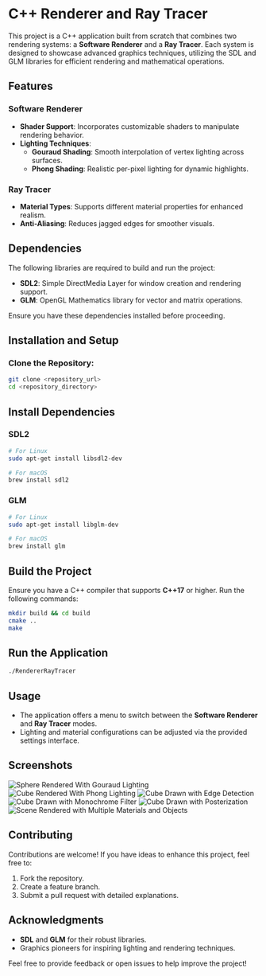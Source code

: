# C++ Renderer and Ray Tracer

This project is a C++ application built from scratch that combines two rendering systems: a **Software Renderer** and a **Ray Tracer**. Each system is designed to showcase advanced graphics techniques, utilizing the SDL and GLM libraries for efficient rendering and mathematical operations.

## Features

### Software Renderer
- **Shader Support**: Incorporates customizable shaders to manipulate rendering behavior.
- **Lighting Techniques**:
  - **Gouraud Shading**: Smooth interpolation of vertex lighting across surfaces.
  - **Phong Shading**: Realistic per-pixel lighting for dynamic highlights.

### Ray Tracer
- **Material Types**: Supports different material properties for enhanced realism.
- **Anti-Aliasing**: Reduces jagged edges for smoother visuals.

## Dependencies

The following libraries are required to build and run the project:
- **SDL2**: Simple DirectMedia Layer for window creation and rendering support.
- **GLM**: OpenGL Mathematics library for vector and matrix operations.

Ensure you have these dependencies installed before proceeding.

## Installation and Setup

### Clone the Repository:
```bash
git clone <repository_url>
cd <repository_directory>
```

## Install Dependencies

### SDL2
```bash
# For Linux
sudo apt-get install libsdl2-dev

# For macOS
brew install sdl2
```

### GLM
```bash
# For Linux
sudo apt-get install libglm-dev       

# For macOS
brew install glm
```

## Build the Project

Ensure you have a C++ compiler that supports **C++17** or higher. Run the following commands:

```bash
mkdir build && cd build
cmake ..
make
```

## Run the Application

```bash
./RendererRayTracer
```

## Usage

- The application offers a menu to switch between the **Software Renderer** and **Ray Tracer** modes.
- Lighting and material configurations can be adjusted via the provided settings interface.

## Screenshots
![Sphere Rendered With Gouraud Lighting](Screenshots/cgGouraudPoint.PNG)
![Cube Rendered With Phong Lighting](Screenshots/cgCubeSpecular.PNG)
![Cube Drawn with Edge Detection](Screenshots/cgFinalEdge.PNG)
![Cube Drawn with Monochrome Filter](Screenshots/cgFinalMonochrome.PNG)
![Cube Drawn with Posterization](Screenshots/cgFinalPosterize.PNG)
![Scene Rendered with Multiple Materials and Objects](Screenshots/cgRayTracerFinal.PNG)

## Contributing

Contributions are welcome! If you have ideas to enhance this project, feel free to:

1. Fork the repository.
2. Create a feature branch.
3. Submit a pull request with detailed explanations.

## Acknowledgments

- **SDL** and **GLM** for their robust libraries.
- Graphics pioneers for inspiring lighting and rendering techniques.

Feel free to provide feedback or open issues to help improve the project!
